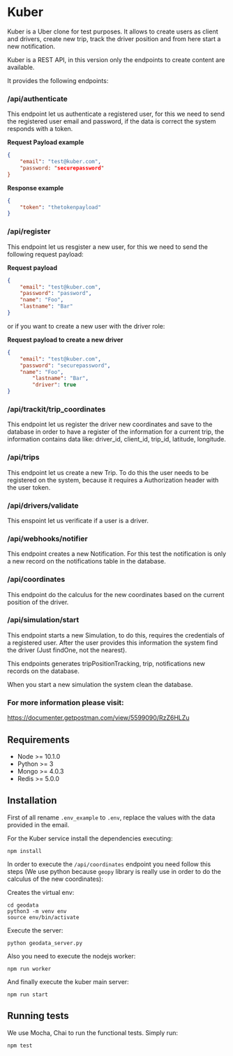 # Kuber
Kuber is a Uber clone for test purposes. It allows to create users as client and drivers, create new trip, track the driver position and from here start a new notification.

Kuber is a REST API, in this version only the endpoints to create content are available.

It provides the following endpoints:

### /api/authenticate

This endpoint let us authenticate a registered user, for this we need to send the registered user email and password, if the data is correct the system responds with a token.

**Request Payload example**
```json
{
    "email": "test@kuber.com",
    "password: "securepassword"
}
```

**Response example**
```json
{
    "token": "thetokenpayload"
}
```
### /api/register

This endpoint let us resgister a new user, for this we need to send the following request payload:

**Request payload**
```json
{
	"email": "test@kuber.com",
	"password": "password",
	"name": "Foo",
	"lastname": "Bar"
}
```

or if you want to create a new user with the driver role:

**Request payload to create a new driver**
```json
{
	"email": "test@kuber.com",
	"password": "securepassword",
	"name": "Foo",
        "lastname": "Bar",
        "driver": true
}
```

### /api/trackit/trip_coordinates

This endpoint let us register the driver new coordinates and save to the database in order to have a register of the information for a current trip, the information contains data like: driver_id, client_id, trip_id, latitude, longitude.

### /api/trips

This endpoint let us create a new Trip. To do this the user needs to be registered on the system, because it requires a Authorization header with the user token.

### /api/drivers/validate

This enspoint let us verificate if a user is a driver.

### /api/webhooks/notifier

This endpoint creates a new Notification. For this test the notification is only a new record on the notifications table in the database.

### /api/coordinates

This endpoint do the calculus for the new coordinates based on the current position of the driver.

### /api/simulation/start

This endpoint starts a new Simulation, to do this, requires the credentials of a registered user. After the user provides this information the system find the driver (Just findOne, not the nearest).

This endpoints generates tripPositionTracking, trip, notifications new records on the database.

When you start a new simulation the system clean the database.

### For more information please visit:
https://documenter.getpostman.com/view/5599090/RzZ6HLZu

## Requirements
* Node >= 10.1.0
* Python >= 3
* Mongo >= 4.0.3
* Redis >= 5.0.0

## Installation

First of all rename `.env_example` to `.env`, replace the values with the data provided in the email.

For the Kuber service install the dependencies executing:

```
npm install
```

In order to execute the `/api/coordinates` endpoint you need follow this steps (We use python because `geopy` library is really use in order to do the calculus of the new coordinates):

Creates the virtual env:
```
cd geodata
python3 -m venv env
source env/bin/activate
```

Execute the server:
```
python geodata_server.py
```

Also you need to execute the nodejs worker:

```
npm run worker
```

And finally execute the kuber main server:

```
npm run start
```

## Running tests
We use Mocha, Chai to run the functional tests. Simply run:

```
npm test
```
